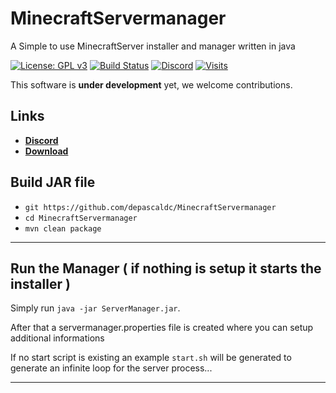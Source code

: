 # MinecraftServermanager
A Simple to use MinecraftServer installer and manager written in java


[![License: GPL v3](https://img.shields.io/badge/License-GPL%20v3-blue.svg)](LICENSE)
[![Build Status](https://ci.net-tools.xyz/job/MinecraftServermanager/badge/icon)](https://ci.net-tools.xyz/job/MinecraftServermanager/)
[![Discord](https://img.shields.io/discord/446454921915662336.svg)](https://discord.gg/Unhv2aN)
[![Visits](http://hits.dwyl.com/depascaldc/MinecraftServermanager.svg)](http://hits.dwyl.com/depascaldc/MinecraftServermanager)

This software is **under development** yet, we welcome contributions. 

Links
--------------------

* __[Discord](https://discord.gg/Unhv2aN)__
* __[Download](https://ci.net-tools.xyz/job/MinecraftServermanager/)__

Build JAR file
-------------
- `git https://github.com/depascaldc/MinecraftServermanager`
- `cd MinecraftServermanager`
- `mvn clean package`
-------------

Run the Manager ( if nothing is setup it starts the installer )
-------------
Simply run `java -jar ServerManager.jar`.


After that a servermanager.properties file is created where you can setup additional informations


If no start script is existing an example `start.sh` will be generated to generate an infinite loop for the server process...

-------------


